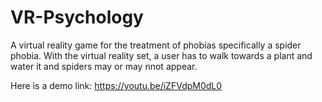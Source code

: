 # VR-Psychology
A virtual reality game for the treatment of phobias specifically a spider phobia. With the virtual reality set, a user has to walk towards a plant and water it and spiders may or may nnot appear.

Here is a demo link: https://youtu.be/iZFVdpM0dL0
